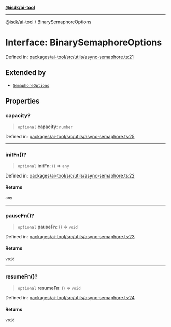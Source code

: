[**@isdk/ai-tool**](../README.md)

***

[@isdk/ai-tool](../globals.md) / BinarySemaphoreOptions

# Interface: BinarySemaphoreOptions

Defined in: [packages/ai-tool/src/utils/async-semaphore.ts:21](https://github.com/isdk/ai-tool.js/blob/79d5773fa454dc7789b1291b1ebd73e4c1b93154/src/utils/async-semaphore.ts#L21)

## Extended by

- [`SemaphoreOptions`](SemaphoreOptions.md)

## Properties

### capacity?

> `optional` **capacity**: `number`

Defined in: [packages/ai-tool/src/utils/async-semaphore.ts:25](https://github.com/isdk/ai-tool.js/blob/79d5773fa454dc7789b1291b1ebd73e4c1b93154/src/utils/async-semaphore.ts#L25)

***

### initFn()?

> `optional` **initFn**: () => `any`

Defined in: [packages/ai-tool/src/utils/async-semaphore.ts:22](https://github.com/isdk/ai-tool.js/blob/79d5773fa454dc7789b1291b1ebd73e4c1b93154/src/utils/async-semaphore.ts#L22)

#### Returns

`any`

***

### pauseFn()?

> `optional` **pauseFn**: () => `void`

Defined in: [packages/ai-tool/src/utils/async-semaphore.ts:23](https://github.com/isdk/ai-tool.js/blob/79d5773fa454dc7789b1291b1ebd73e4c1b93154/src/utils/async-semaphore.ts#L23)

#### Returns

`void`

***

### resumeFn()?

> `optional` **resumeFn**: () => `void`

Defined in: [packages/ai-tool/src/utils/async-semaphore.ts:24](https://github.com/isdk/ai-tool.js/blob/79d5773fa454dc7789b1291b1ebd73e4c1b93154/src/utils/async-semaphore.ts#L24)

#### Returns

`void`
